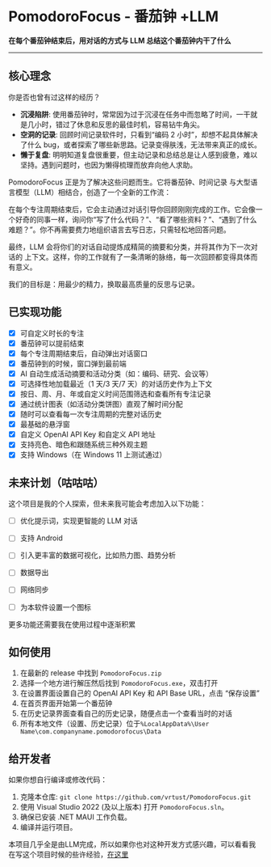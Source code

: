 # PomodoroFocus - 番茄钟 +LLM

**在每个番茄钟结束后，用对话的方式与 LLM 总结这个番茄钟内干了什么**


---

## 核心理念

你是否也曾有过这样的经历？

- **沉浸陷阱**: 使用番茄钟时，常常因为过于沉浸在任务中而忽略了时间，一干就是几小时，错过了休息和反思的最佳时机，容易钻牛角尖。
- **空洞的记录**: 回顾时间记录软件时，只看到“编码 2 小时”，却想不起具体解决了什么 bug，或者探索了哪些新思路。记录变得肤浅，无法带来真正的成长。
- **懒于复盘**: 明明知道复盘很重要，但主动记录和总结总是让人感到疲惫，难以坚持。遇到问题时，也因为懒得梳理而放弃向他人求助。

PomodoroFocus 正是为了解决这些问题而生。它将番茄钟、时间记录 与大型语言模型（LLM）相结合，创造了一个全新的工作流：

在每个专注周期结束后，它会主动通过对话引导你回顾刚刚完成的工作。它会像一个好奇的同事一样，询问你“写了什么代码？”、“看了哪些资料？”、“遇到了什么难题？”。你不再需要费力地组织语言去写日志，只需轻松地回答问题。

最终，LLM 会将你们的对话自动提炼成精简的摘要和分类，并将其作为下一次对话的 上下文。这样，你的工作就有了一条清晰的脉络，每一次回顾都变得具体而有意义。

我们的目标是：用最少的精力，换取最高质量的反思与记录。

## 已实现功能

- [X] 可自定义时长的专注
- [X] 番茄钟可以提前结束
- [X] 每个专注周期结束后，自动弹出对话窗口
- [X] 番茄钟到的时候，窗口弹到最前端
- [X] AI 自动生成活动摘要和活动分类（如：编码、研究、会议等）
- [X] 可选择性地加载最近（1 天/3 天/7 天）的对话历史作为上下文
- [X] 按日、周、月、年或自定义时间范围筛选和查看所有专注记录
- [X] 通过统计图表（如活动分类饼图）直观了解时间分配
- [X] 随时可以查看每一次专注周期的完整对话历史
- [X] 最基础的悬浮窗
- [X] 自定义 OpenAI API Key 和自定义 API 地址
- [X] 支持亮色、暗色和跟随系统三种外观主题
- [X] 支持 Windows（在 Windows 11 上测试通过）

## 未来计划（咕咕咕）

这个项目是我的个人探索，但未来我可能会考虑加入以下功能：

- [ ] 优化提示词，实现更智能的 LLM 对话
- [ ] 支持 Android
- [ ] 引入更丰富的数据可视化，比如热力图、趋势分析
- [ ] 数据导出
- [ ] 网络同步
- [ ] 为本软件设置一个图标


更多功能还需要我在使用过程中逐渐积累

## 如何使用

1. 在最新的 release 中找到 `PomodoroFocus.zip`
2. 选择一个地方进行解压然后找到 `PomodoroFocus.exe`，双击打开
3. 在设置界面设置自己的 OpenAI API Key 和 API Base URL，点击 “保存设置”
4. 在首页界面开始第一个番茄钟
5. 在历史记录界面查看自己的历史记录，随便点击一个查看当时的对话
6. 所有本地文件（设置、历史记录）位于`%LocalAppData%\User Name\com.companyname.pomodorofocus\Data`

## 给开发者

如果你想自行编译或修改代码：

1. 克隆本仓库: `git clone https://github.com/vrtust/PomodoroFocus.git`
2. 使用 Visual Studio 2022 (及以上版本) 打开 `PomodoroFocus.sln`。
3. 确保已安装 .NET MAUI 工作负载。
4. 编译并运行项目。


本项目几乎全是由LLM完成，所以如果你也对这种开发方式感兴趣，可以看看我在写这个项目时候的些许经验，[在这里](./碎碎念.md)